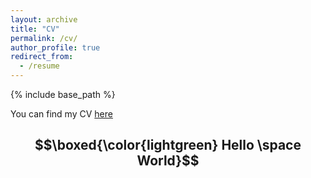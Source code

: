 ```yaml
---
layout: archive
title: "CV"
permalink: /cv/
author_profile: true
redirect_from:
  - /resume
---
```


{% include base_path %}

You can find my CV [here](http://alvarocastilloa.github.io/files/CV_AlvaroCastillo.pdf)

## $$\boxed{\color{lightgreen} Hello \space World}$$

